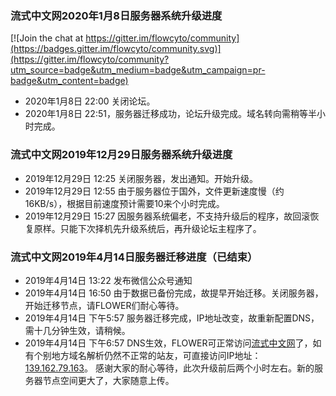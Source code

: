 ### 流式中文网2020年1月8日服务器系统升级进度

[![Join the chat at https://gitter.im/flowcyto/community](https://badges.gitter.im/flowcyto/community.svg)](https://gitter.im/flowcyto/community?utm_source=badge&utm_medium=badge&utm_campaign=pr-badge&utm_content=badge)

- 2020年1月8日 22:00 关闭论坛。
- 2020年1月8日 22:51，服务器迁移成功，论坛升级完成。域名转向需稍等半小时完成。

### 流式中文网2019年12月29日服务器系统升级进度
- 2019年12月29日 12:25 关闭服务器，发出通知。开始升级。
- 2019年12月29日 12:55 由于服务器位于国外，文件更新速度慢（约16KB/s），根据目前速度预计需要10来个小时完成。
- 2019年12月29日 15:27 因服务器系统偏老，不支持升级后的程序，故回滚恢复原样。只能下次择机先升级系统后，再升级论坛主程序了。


### 流式中文网2019年4月14日服务器迁移进度（已结束）
- 2019年4月14日 13:22 发布微信公众号通知
- 2019年4月14日 16:50 由于数据已备份完成，故提早开始迁移。关闭服务器，开始迁移节点，请FLOWER们耐心等待。
- 2019年4月14日 下午5:57 服务器迁移完成，IP地址改变，故重新配置DNS，需十几分钟生效，请稍候。
- 2019年4月14日 下午6:57 DNS生效，FLOWER可正常访问[流式中文网](http://www.flowcyto.cn)了，如有个别地方域名解析仍然不正常的站友，可直接访问IP地址：[139.162.79.163](http://139.162.79.163)。
感谢大家的耐心等待，此次升级前后两个小时左右。新的服务器节点空间更大了，大家随意上传。
